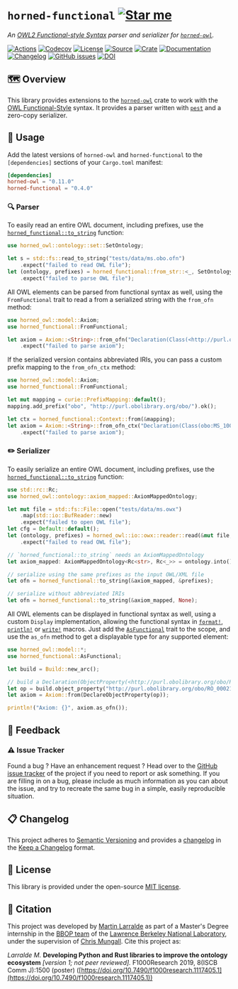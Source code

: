 # `horned-functional` [![Star me](https://img.shields.io/github/stars/fastobo/horned-functional.svg?style=social&label=Star&maxAge=3600)](https://github.com/fastobo/horned-functional/stargazers)

*An [OWL2 Functional-style Syntax](https://www.w3.org/TR/owl2-syntax/) parser and serializer for [`horned-owl`](https://github.com/phillord/horned-owl).*

[![Actions](https://img.shields.io/github/workflow/status/fastobo/horned-functional/Test?style=flat-square&maxAge=600)](https://github.com/fastobo/horned-functional/actions)
[![Codecov](https://img.shields.io/codecov/c/gh/fastobo/horned-functional/master.svg?style=flat-square&maxAge=600)](https://codecov.io/gh/fastobo/horned-functional)
[![License](https://img.shields.io/badge/license-MIT-blue.svg?style=flat-square&maxAge=2678400)](https://choosealicense.com/licenses/mit/)
[![Source](https://img.shields.io/badge/source-GitHub-303030.svg?maxAge=2678400&style=flat-square)](https://github.com/fastobo/horned-functional)
[![Crate](https://img.shields.io/crates/v/horned-functional.svg?maxAge=600&style=flat-square)](https://crates.io/crates/horned-functional)
[![Documentation](https://img.shields.io/badge/docs.rs-latest-4d76ae.svg?maxAge=2678400&style=flat-square)](https://docs.rs/horned-functional)
[![Changelog](https://img.shields.io/badge/keep%20a-changelog-8A0707.svg?maxAge=2678400&style=flat-square)](https://github.com/fastobo/horned-functional/blob/master/CHANGELOG.md)
[![GitHub issues](https://img.shields.io/github/issues/fastobo/horned-functional.svg?style=flat-square)](https://github.com/fastobo/horned-functional/issues)
[![DOI](https://img.shields.io/badge/doi-10.7490%2Ff1000research.1117405.1-brightgreen?style=flat-square&maxAge=31536000)](https://f1000research.com/posters/8-1500)


## 🗺️ Overview

This library provides extensions to the [`horned-owl`](https://crates.io/crates/horned-owl)
crate to work with the [OWL Functional-Style](https://www.w3.org/TR/owl2-syntax) syntax.
It provides a parser written with [`pest`](https://pest.rs) and a zero-copy serializer.

## 🔌 Usage

Add the latest versions of `horned-owl` and `horned-functional` to the
`[dependencies]` sections of your `Cargo.toml` manifest:
```toml
[dependencies]
horned-owl = "0.11.0"
horned-functional = "0.4.0"
```

### 🔍 Parser

To easily read an entire OWL document, including prefixes, use the
[`horned_functional::to_string`](https://docs.rs/horned-functional/latest/horned_functional/fn.from_str.html) function:

```rust
use horned_owl::ontology::set::SetOntology;

let s = std::fs::read_to_string("tests/data/ms.obo.ofn")
    .expect("failed to read OWL file");
let (ontology, prefixes) = horned_functional::from_str::<_, SetOntology<String>, _>(&s)
    .expect("failed to parse OWL file");
```

All OWL elements can be parsed from functional syntax as well, using the
`FromFunctional` trait to read a from a serialized string with the `from_ofn`
method:

```rust
use horned_owl::model::Axiom;
use horned_functional::FromFunctional;

let axiom = Axiom::<String>::from_ofn("Declaration(Class(<http://purl.obolibrary.org/obo/MS_1000031>))")
    .expect("failed to parse axiom");
```

If the serialized version contains abbreviated IRIs, you can pass a custom
prefix mapping to the `from_ofn_ctx` method:

```rust
use horned_owl::model::Axiom;
use horned_functional::FromFunctional;

let mut mapping = curie::PrefixMapping::default();
mapping.add_prefix("obo", "http://purl.obolibrary.org/obo/").ok();

let ctx = horned_functional::Context::from(&mapping);
let axiom = Axiom::<String>::from_ofn_ctx("Declaration(Class(obo:MS_1000031))", &ctx)
    .expect("failed to parse axiom");
```


### ✏️ Serializer

To easily serialize an entire OWL document, including prefixes, use the
[`horned_functional::to_string`](https://docs.rs/horned-functional/latest/horned_functional/fn.to_string.html) function:

```rust
use std::rc::Rc;
use horned_owl::ontology::axiom_mapped::AxiomMappedOntology;

let mut file = std::fs::File::open("tests/data/ms.owx")
    .map(std::io::BufReader::new)
    .expect("failed to open OWL file");
let cfg = Default::default();
let (ontology, prefixes) = horned_owl::io::owx::reader::read(&mut file, cfg)
    .expect("failed to read OWL file");

// `horned_functional::to_string` needs an AxiomMappedOntology
let axiom_mapped: AxiomMappedOntology<Rc<str>, Rc<_>> = ontology.into();

// serialize using the same prefixes as the input OWL/XML file
let ofn = horned_functional::to_string(&axiom_mapped, &prefixes);

// serialize without abbreviated IRIs
let ofn = horned_functional::to_string(&axiom_mapped, None);
```

All OWL elements can be displayed in functional syntax as well, using
a custom `Display` implementation, allowing the functional syntax in
[`format!`](https://doc.rust-lang.org/std/macro.format.html),
[`println!`](https://doc.rust-lang.org/std/macro.println.html) or
[`write!`](https://doc.rust-lang.org/std/macro.write.html) macros.
Just add the [`AsFunctional`](https://docs.rs/horned-functional/latest/horned_functional/trait.AsFunctional.html) trait to the scope, and use the `as_ofn` method
to get a displayable type for any supported element:

```rust
use horned_owl::model::*;
use horned_functional::AsFunctional;

let build = Build::new_arc();

// build a Declaration(ObjectProperty(<http://purl.obolibrary.org/obo/RO_0002175>))
let op = build.object_property("http://purl.obolibrary.org/obo/RO_0002175");
let axiom = Axiom::from(DeclareObjectProperty(op));

println!("Axiom: {}", axiom.as_ofn());
```

## 💭 Feedback

### ⚠️ Issue Tracker

Found a bug ? Have an enhancement request ? Head over to the
[GitHub issue tracker](https://github.com/fastobo/horned-functional/issues) of the project if
you need to report or ask something. If you are filling in on a bug, please include as much
information as you can about the issue, and try to recreate the same bug in a simple, easily
reproducible situation.

## 📋 Changelog

This project adheres to [Semantic Versioning](http://semver.org/spec/v2.0.0.html)
and provides a [changelog](https://github.com/fastobo/horned-functional/blob/master/CHANGELOG.md)
in the [Keep a Changelog](http://keepachangelog.com/en/1.0.0/) format.

## 📜 License

This library is provided under the open-source
[MIT license](https://choosealicense.com/licenses/mit/).

## 📰 Citation

This project was developed by [Martin Larralde](https://github.com/althonos)
as part of a Master's Degree internship in the [BBOP team](http://berkeleybop.org/) of the
[Lawrence Berkeley National Laboratory](https://www.lbl.gov/), under the supervision of
[Chris Mungall](http://biosciences.lbl.gov/profiles/chris-mungall/). Cite this project as:

*Larralde M.* **Developing Python and Rust libraries to improve the ontology ecosystem**
*\[version 1; not peer reviewed\].* F1000Research 2019, 8(ISCB Comm J):1500 (poster)
([https://doi.org/10.7490/f1000research.1117405.1](https://doi.org/10.7490/f1000research.1117405.1))
